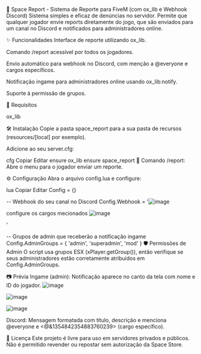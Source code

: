 🚨 Space Report - Sistema de Reporte para FiveM (com ox_lib e Webhook Discord)
Sistema simples e eficaz de denúncias no servidor. Permite que qualquer jogador envie reports diretamente do jogo, que são enviados para um canal no Discord e notificados para administradores online.

✨ Funcionalidades
Interface de reporte utilizando ox_lib.

Comando /report acessível por todos os jogadores.

Envio automático para webhook no Discord, com menção a @everyone e cargos específicos.

Notificação ingame para administradores online usando ox_lib:notify.

Suporte à permissão de grupos.

🧩 Requisitos

ox_lib


🛠️ Instalação
Copie a pasta space_report para a sua pasta de recursos (resources/[local] por exemplo).

Adicione ao seu server.cfg:

cfg
Copiar
Editar
ensure ox_lib
ensure space_report
🧾 Comando
/report: Abre o menu para o jogador enviar um reporte.

⚙️ Configuração
Abra o arquivo config.lua e configure:

lua
Copiar
Editar
Config = {}

-- Webhook do seu canal no Discord
Config.Webhook = '![image](https://github.com/user-attachments/assets/d27abd5f-6192-4fa8-8bf1-a33c590364d9)

configure os cargos mecionados
![image](https://github.com/user-attachments/assets/a6b8b9b3-62db-4c2d-b404-188df18409c0)

'

-- Grupos de admin que receberão a notificação ingame
Config.AdminGroups = {
    'admin',
    'superadmin',
    'mod'
}
🛡️ Permissões de Admin
O script usa grupos ESX (xPlayer.getGroup()), então verifique se seus administradores estão corretamente atribuídos em Config.AdminGroups.

📷 Prévia
Ingame (admin):
Notificação aparece no canto da tela com nome e ID do jogador.
![image](https://github.com/user-attachments/assets/ad50f11d-5618-4a31-8460-4cbdb3cf4cc5)

![image](https://github.com/user-attachments/assets/fce250d5-0ecb-45ac-9bfc-d80ab2ad0cdc)

![image](https://github.com/user-attachments/assets/55f4d398-e5fc-46e0-8df0-37ac99a3683a)


Discord:
Mensagem formatada com título, descrição e menciona @everyone e <@&1354842354883760239> (cargo específico).

📄 Licença
Este projeto é livre para uso em servidores privados e públicos. Não é permitido revender ou repostar sem autorização da Space Store.

